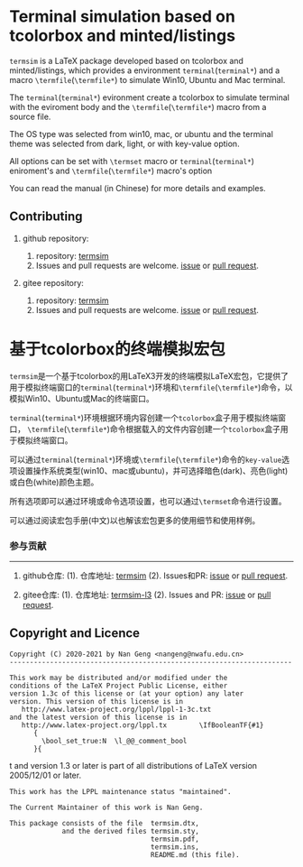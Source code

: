 Terminal simulation based on tcolorbox and minted/listings
=======

`termsim` is a LaTeX package developed based on tcolorbox and minted/listings, which provides a environment `terminal`(`terminal*`) and a macro `\termfile`(`\termfile*`) to simulate Win10, Ubuntu and Mac terminal.

The `terminal`(`terminal*`) evironment create a tcolorbox to simulate terminal with the eviroment body and the `\termfile`(`\termfile*`) macro from a source file.

The OS type was selected from win10, mac, or ubuntu and
the terminal theme was selected from dark, light, or with key-value option.

All options can be set with `\termset` macro or `terminal`(`terminal*`) eniroment's and
`\termfile`(`\termfile*`) macro's option

You can read the manual (in Chinese) for more details and examples.

Contributing
------------

1. github repository:
    1. repository: [termsim](https://github.com/registor/termsim)
    2. Issues and pull requests are welcome. [issue](https://github.com/registor/termsim/issues) or [pull request](https://github.com/registor/termsim/pulls).

2. gitee repository:
    1. repository: [termsim](https://gitee.com/nwafu_nan/termsim)
    2. Issues and pull requests are welcome. [issue](https://gitee.com/nwafu_nan/termsim/issues) or [pull request](https://gitee.com/nwafu_nan/termsim/pulls).

基于tcolorbox的终端模拟宏包
=======

`termsim`是一个基于tcolorbox的用LaTeX3开发的终端模拟LaTeX宏包，它提供了用于模拟终端窗口的`terminal`(`terminal*`)环境和`\termfile`(`\termfile*`)命令，以模拟Win10、Ubuntu或Mac的终端窗口。

`terminal`(`terminal*`)环境根据环境内容创建一个`tcolorbox`盒子用于模拟终端窗口，
`\termfile`(`\termfile*`)命令根据载入的文件内容创建一个`tcolorbox`盒子用于模拟终端窗口。

可以通过`terminal`(`terminal*`)环境或`\termfile`(`\termfile*`)命令的`key-value`选项设置操作系统类型(win10、mac或ubuntu)，并可选择暗色(dark)、亮色(light)或白色(white)颜色主题。

所有选项即可以通过环境或命令选项设置，也可以通过`\termset`命令进行设置。

可以通过阅读宏包手册(中文)以也解该宏包更多的使用细节和使用样例。

###  参与贡献
---------------------

1. github仓库:
    (1). 仓库地址: [termsim](https://github.com/registor/termsim)
    (2). Issues和PR: [issue](https://github.com/registor/termsim/issues) or [pull request](https://github.com/registor/termsim/pulls).

2. gitee仓库:
    (1). 仓库地址: [termsim-l3](https://gitee.com/nwafu_nan/termsim)
    (2). Issues and PR: [issue](https://gitee.com/nwafu_nan/termsim/issues) or [pull request](https://gitee.com/nwafu_nan/termsim/pulls).

Copyright and Licence
---------------------

    Copyright (C) 2020-2021 by Nan Geng <nangeng@nwafu.edu.cn>
    ----------------------------------------------------------------------

    This work may be distributed and/or modified under the
    conditions of the LaTeX Project Public License, either
    version 1.3c of this license or (at your option) any later
    version. This version of this license is in
       http://www.latex-project.org/lppl/lppl-1-3c.txt
    and the latest version of this license is in
       http://www.latex-project.org/lppl.tx        \IfBooleanTF{#1}
          {
            \bool_set_true:N  \l_@@_comment_bool
          }{
t
    and version 1.3 or later is part of all distributions of
    LaTeX version 2005/12/01 or later.

    This work has the LPPL maintenance status "maintained".

    The Current Maintainer of this work is Nan Geng.

    This package consists of the file  termsim.dtx,
                 and the derived files termsim.sty,
                                       termsim.pdf,
                                       termsim.ins,
                                       README.md (this file).

